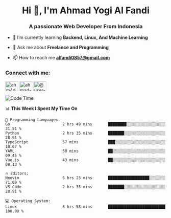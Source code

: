 <h1 align="center">Hi 👋, I'm Ahmad Yogi Al Fandi</h1>
<h3 align="center">A passionate Web Developer From Indonesia</h3>

- 🌱 I’m currently learning **Backend, Linux, And Machine Learning**

- 💬 Ask me about **Freelance and Programming**

- 📫 How to reach me **<alfandi0857@gmail.com>**

<h3 align="left">Connect with me:</h3>
<p align="left">
<a href="https://instagram.com/ahyalfan" target="blank"><img align="center" src="https://raw.githubusercontent.com/rahuldkjain/github-profile-readme-generator/master/src/images/icons/Social/instagram.svg" alt="ahm4d_alf" height="30" width="40" /></a>
  <a href="https://linkedin.com/in/ahmad-yogi-al-fandi" target="blank"><img align="center" src="https://raw.githubusercontent.com/rahuldkjain/github-profile-readme-generator/master/src/images/icons/Social/linked-in-alt.svg" alt="ahmad-yogi-al-fandi" height="30" width="40" /></a>
<a href="https://www.youtube.com/channel/UCLI1Dos-XvgatVk20PHrq2A" target="blank"><img align="center" src="https://raw.githubusercontent.com/rahuldkjain/github-profile-readme-generator/master/src/images/icons/Social/youtube.svg" alt="@user-et3bg8ny5g" height="30" width="40" /></a>
</p>

<!--START_SECTION:waka-->
![Code Time](http://img.shields.io/badge/Code%20Time-156%20hrs%2010%20mins-blue)

📊 **This Week I Spent My Time On** 

```text
💬 Programming Languages: 
Go                       2 hrs 49 mins       ████████░░░░░░░░░░░░░░░░░   31.51 % 
Python                   2 hrs 35 mins       ███████░░░░░░░░░░░░░░░░░░   28.91 % 
TypeScript               57 mins             ███░░░░░░░░░░░░░░░░░░░░░░   10.67 % 
YAML                     50 mins             ██░░░░░░░░░░░░░░░░░░░░░░░   09.45 % 
Vue.js                   43 mins             ██░░░░░░░░░░░░░░░░░░░░░░░   08.13 % 

🔥 Editors: 
Neovim                   6 hrs 23 mins       ██████████████████░░░░░░░   71.09 % 
VS Code                  2 hrs 35 mins       ███████░░░░░░░░░░░░░░░░░░   28.91 % 

💻 Operating System: 
Linux                    8 hrs 58 mins       █████████████████████████   100.00 % 
```


<!--END_SECTION:waka-->

